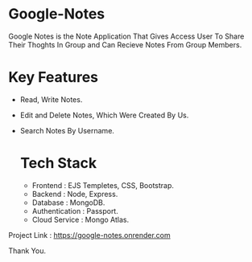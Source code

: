 # Google-Notes

Google Notes is the Note Application That Gives Access User To Share Their Thoghts In Group and Can Recieve Notes From Group Members.

# Key Features
* Read, Write Notes.
* Edit and Delete Notes, Which Were Created By Us.
* Search Notes By Username.

  # Tech Stack
  * Frontend : EJS Templetes, CSS, Bootstrap.
  * Backend : Node, Express.
  * Database : MongoDB.
  * Authentication : Passport.
  * Cloud Service : Mongo Atlas.

Project Link : https://google-notes.onrender.com

Thank You.
